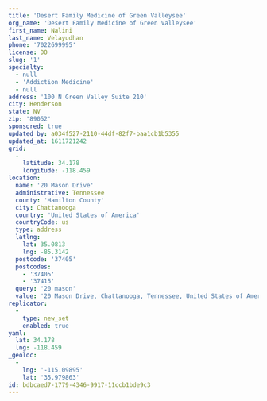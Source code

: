 ```yaml
---
title: 'Desert Family Medicine of Green Valleysee'
org_name: 'Desert Family Medicine of Green Valleysee'
first_name: Nalini
last_name: Velayudhan
phone: '7022699995'
license: DO
slug: '1'
specialty:
  - null
  - 'Addiction Medicine'
  - null
address: '100 N Green Valley Suite 210'
city: Henderson
state: NV
zip: '89052'
sponsored: true
updated_by: a034f527-2110-44df-82f7-baa1cb1b5355
updated_at: 1611721242
grid:
  -
    latitude: 34.178
    longitude: -118.459
location:
  name: '20 Mason Drive'
  administrative: Tennessee
  county: 'Hamilton County'
  city: Chattanooga
  country: 'United States of America'
  countryCode: us
  type: address
  latlng:
    lat: 35.0813
    lng: -85.3142
  postcode: '37405'
  postcodes:
    - '37405'
    - '37415'
  query: '20 mason'
  value: '20 Mason Drive, Chattanooga, Tennessee, United States of America'
replicator:
  -
    type: new_set
    enabled: true
yaml:
  lat: 34.178
  lng: -118.459
_geoloc:
  -
    lng: '-115.09895'
    lat: '35.979863'
id: bdbcaed7-1779-4346-9917-11ccb1bde9c3
---
```

